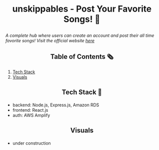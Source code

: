 # <p align="center"> unskippables - Post Your Favorite Songs! 🌱</p>
*A complete hub where users can create an account and post their all time favorite songs! Visit the official website [here](https://unskippables.herokuapp.com/)*

## <p align="center">Table of Contents 🗞️</p>
1. [Tech Stack](#tech-stack-)
2. [Visuals](#visuals-)

##  <p align="center">Tech Stack 💼</p>
- backend: Node.js, Express.js, Amazon RDS
- frontend: React.js
- auth: AWS Amplify

## <p align="center">Visuals</p>
- under construction
